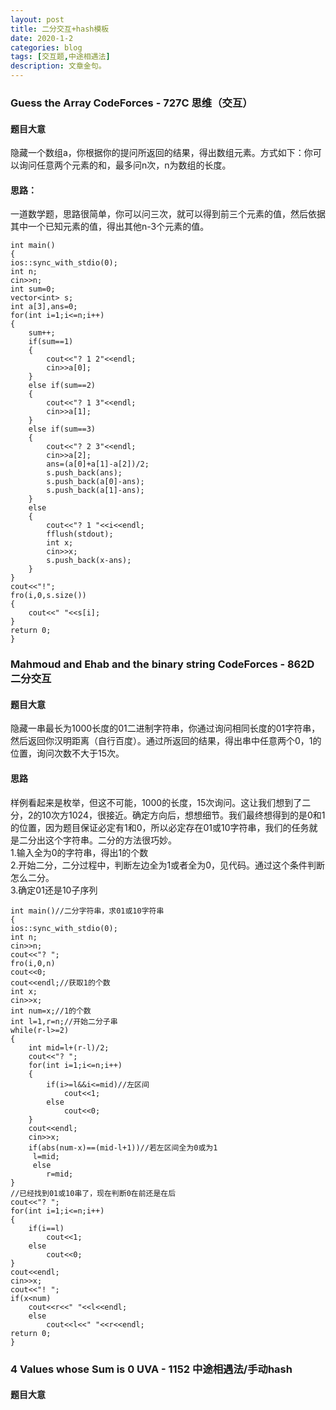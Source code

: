 ```yaml
---
layout: post
title: 二分交互+hash模板
date: 2020-1-2
categories: blog
tags: [交互题,中途相遇法]
description: 文章金句。
---
```


###  Guess the Array CodeForces - 727C 思维（交互）

#### 题目大意
隐藏一个数组a，你根据你的提问所返回的结果，得出数组元素。方式如下：你可以询问任意两个元素的和，最多问n次，n为数组的长度。

#### 思路：
一道数学题，思路很简单，你可以问三次，就可以得到前三个元素的值，然后依据其中一个已知元素的值，得出其他n-3个元素的值。

    int main()
    {
    ios::sync_with_stdio(0);
    int n;
    cin>>n;
    int sum=0;
    vector<int> s;
    int a[3],ans=0;
    for(int i=1;i<=n;i++)
    {
        sum++;
        if(sum==1)
        {
            cout<<"? 1 2"<<endl;
            cin>>a[0];
        }
        else if(sum==2)
        {
            cout<<"? 1 3"<<endl;
            cin>>a[1];
        }
        else if(sum==3)
        {
            cout<<"? 2 3"<<endl;
            cin>>a[2];
            ans=(a[0]+a[1]-a[2])/2;
            s.push_back(ans);
            s.push_back(a[0]-ans);
            s.push_back(a[1]-ans);
        }
        else
        {
            cout<<"? 1 "<<i<<endl;
            fflush(stdout);
            int x;
            cin>>x;
            s.push_back(x-ans);
        }
    }
    cout<<"!";
    fro(i,0,s.size())
    {
        cout<<" "<<s[i];
    }
    return 0;
    }


### Mahmoud and Ehab and the binary string CodeForces - 862D 二分交互
#### 题目大意
隐藏一串最长为1000长度的01二进制字符串，你通过询问相同长度的01字符串，然后返回你汉明距离（自行百度）。通过所返回的结果，得出串中任意两个0，1的位置，询问次数不大于15次。

#### 思路
样例看起来是枚举，但这不可能，1000的长度，15次询问。这让我们想到了二分，2的10次方1024，很接近。确定方向后，想想细节。我们最终想得到的是0和1的位置，因为题目保证必定有1和0，所以必定存在01或10字符串，我们的任务就是二分出这个字符串。二分的方法很巧妙。<br>
1.输入全为0的字符串，得出1的个数<br>
2.开始二分，二分过程中，判断左边全为1或者全为0，见代码。通过这个条件判断怎么二分。<br>
3.确定01还是10子序列<br>


    int main()//二分字符串，求01或10字符串
    {
    ios::sync_with_stdio(0);
    int n;
    cin>>n;
    cout<<"? ";
    fro(i,0,n)
    cout<<0;
    cout<<endl;//获取1的个数
    int x;
    cin>>x;
    int num=x;//1的个数
    int l=1,r=n;//开始二分子串
    while(r-l>=2)
    {
        int mid=l+(r-l)/2;
        cout<<"? ";
        for(int i=1;i<=n;i++)
        {
            if(i>=l&&i<=mid)//左区间
                cout<<1;
            else
                cout<<0;
        }
        cout<<endl;
        cin>>x;
        if(abs(num-x)==(mid-l+1))//若左区间全为0或为1
         l=mid;
         else
            r=mid;
    }
    //已经找到01或10串了，现在判断0在前还是在后
    cout<<"? ";
    for(int i=1;i<=n;i++)
    {
        if(i==l)
            cout<<1;
        else
            cout<<0;
    }
    cout<<endl;
    cin>>x;
    cout<<"! ";
    if(x<num)
        cout<<r<<" "<<l<<endl;
        else
            cout<<l<<" "<<r<<endl;
    return 0;
    }


### 4 Values whose Sum is 0 UVA - 1152  中途相遇法/手动hash
#### 题目大意





